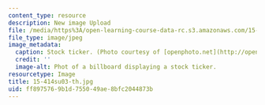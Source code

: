 ```yaml
---
content_type: resource
description: New image Upload
file: /media/https%3A/open-learning-course-data-rc.s3.amazonaws.com/15-414-financial-management-summer-2003/ff8975769b1d755049ae8bfc2044873b_15-414su03-th.jpg
file_type: image/jpeg
image_metadata:
  caption: Stock ticker. (Photo courtesy of [openphoto.net](http://openphoto.net).)
  credit: ''
  image-alt: Phot of a billboard displaying a stock ticker.
resourcetype: Image
title: 15-414su03-th.jpg
uid: ff897576-9b1d-7550-49ae-8bfc2044873b
---
```

